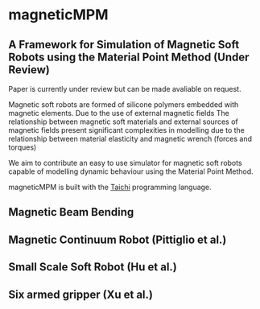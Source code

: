 # magneticMPM
## A Framework for Simulation of Magnetic Soft Robots using the Material Point Method (Under Review)
Paper is currently under review but can be made avaliable on request.

Magnetic
soft robots are formed of silicone polymers embedded with
magnetic elements.
Due to the use of external magnetic fields
The relationship between magnetic
soft materials and external sources of magnetic fields present
significant complexities in modelling due to the relationship
between material elasticity and magnetic wrench (forces and
torques) 

We aim to contribute an easy to use simulator for magnetic soft robots capable of modelling dynamic behaviour using the Material Point Method. 

magneticMPM is built with the [Taichi](https://www.taichi-lang.org/) programming language.


## Magnetic Beam Bending



## Magnetic Continuum Robot  (Pittiglio et al.)

## Small Scale Soft Robot (Hu et al.)

## Six armed gripper (Xu et al.)

